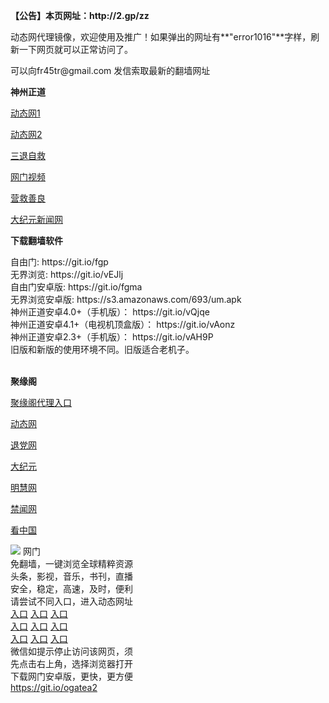 <p><strong>【公告】本页网址：http://2.gp/zz</strong></p>
<p>动态网代理镜像，欢迎使用及推广！如果弹出的网址有**"error1016"**字样，刷新一下网页就可以正常访问了。</p>
<p>可以向fr45tr@gmail.com 发信索取最新的翻墙网址</p>
<p><strong>神州正道</strong></p>
<p><a href="http://vpcvfdai.svpsfiz.gq/1/" rel="nofollow">动态网1</a></p>
<p><a href="http://219.85.109.79/1/" rel="nofollow">动态网2</a></p>
<p><a href="http://t.cn/RJoGbJN" rel="nofollow">三退自救</a></p>
<p><a href="http://t.cn/RmWv5kU" rel="nofollow">网门视频</a></p>
<p><a href="http://vpcvfdai.svpsfiz.gq/916415/" rel="nofollow">营救善良</a></p>
<p><a href="http://36.233.68.85/2/" rel="nofollow">大纪元新闻网</a></p>
<p><strong>下载翻墙软件</strong></p>
自由门: https://git.io/fgp<br>
无界浏览: https://git.io/vEJlj<br>
自由门安卓版: https://git.io/fgma<br>
无界浏览安卓版: https://s3.amazonaws.com/693/um.apk<br>
神州正道安卓4.0+（手机版）： https://git.io/vQjqe<br>
神州正道安卓4.1+（电视机顶盒版）： https://git.io/vAonz<br>
神州正道安卓2.3+（手机版）： https://git.io/vAH9P<br>
旧版和新版的使用环境不同。旧版适合老机子。<br>
<br>
<p><strong>聚缘阁</strong></p>
<p><a href="http://fym.fs32.tk/" rel="nofollow">聚缘阁代理入口</a></p>
<p><a href="http://e3.99emd.com/?id=7365" rel="nofollow">动态网</a></p>
<p><a href="http://e3.99emd.com/?id=8" rel="nofollow">退党网</a></p>
<p><a href="http://e3.99emd.com/?id=7" rel="nofollow">大纪元</a></p>
<p><a href="http://e3.99emd.com/?id=3" rel="nofollow">明慧网</a></p>
<p><a href="http://e3.99emd.com/?id=16" rel="nofollow">禁闻网</a></p>
<p><a href="http://e3.99emd.com/?id=11" rel="nofollow">看中国</a></p>
<td align="center"><a target="_blank" href="https://cloud.githubusercontent.com/assets/11880933/13434984/f430fae2-e012-11e5-814f-c2df1e82b247.jpg"><img src="https://cloud.githubusercontent.com/assets/11880933/13434984/f430fae2-e012-11e5-814f-c2df1e82b247.jpg" style="max-width:100%;"></a></td>
  </tr>
  <tr>
    <td align="center">网门<br>
      免翻墙，一键浏览全球精粹资源<br>
      头条，影视，音乐，书刊，直播<br>
      安全，稳定，高速，及时，便利<br>
    </td>
  </tr><tr>
    <td align="center">请尝试不同入口，进入动态网址<br>      
      <a href="https://s3.amazonaws.com/ogate/show.htm?from=oGateg" rel="nofollow">入口</a>
      <a href="https://s3.us-east-2.amazonaws.com/ogateh/show.htm?from=oGateg" rel="nofollow">入口</a>
      <a href="https://s3.eu-west-2.amazonaws.com/ogatel/show.htm?from=oGateg" rel="nofollow">入口</a><br>
      <a href="https://s3.ap-south-1.amazonaws.com/ogatem/show.htm?from=oGateg" rel="nofollow">入口</a>
      <a href="https://s3.ap-northeast-2.amazonaws.com/ogates/show.htm?from=oGateg" rel="nofollow">入口</a>
      <a href="https://s3-us-west-1.amazonaws.com/ogaten/show.htm?from=oGateg" rel="nofollow">入口</a><br>
      <a href="https://s3.eu-central-1.amazonaws.com/ogatef/show.htm?from=oGateg" rel="nofollow">入口</a>
      <a href="https://s3.ca-central-1.amazonaws.com/ogatec/show.htm?from=oGateg" rel="nofollow">入口</a>
      <a href="https://s3-ap-northeast-1.amazonaws.com/ogatet/show.htm?from=oGateg" rel="nofollow">入口</a><br>
      微信如提示停止访问该网页，须<br>
      先点击右上角，选择浏览器打开<br>
    </td>
  </tr>
  <tr>
    <td align="center">
      下载网门安卓版，更快，更方便<br><a href="https://raw.githubusercontent.com/oGate2/up/master/oGate.apk" rel="nofollow">https://git.io/ogatea2</a><br>
